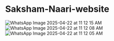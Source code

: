 # Saksham-Naari-website
![WhatsApp Image 2025-04-22 at 11 12 15 AM](https://github.com/user-attachments/assets/574a867e-ebd2-49de-9e5d-d1555a89067b)
![WhatsApp Image 2025-04-22 at 11 12 08 AM](https://github.com/user-attachments/assets/511645df-e110-4c34-bce9-6477dd18d958)
![WhatsApp Image 2025-04-22 at 11 12 05 AM](https://github.com/user-attachments/assets/aa97a2a7-1865-4bc9-b82a-4ab724a7acfc)
